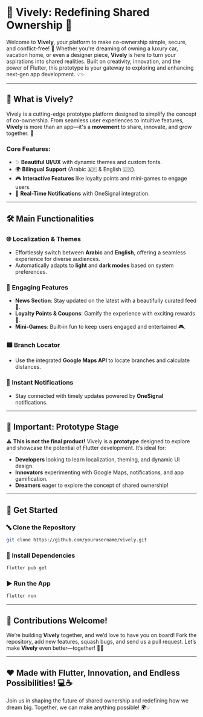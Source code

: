 # 📱 **Vively: Redefining Shared Ownership** 🚀

Welcome to **Vively**, your platform to make co-ownership simple, secure, and conflict-free! 🌟 Whether you're dreaming of owning a luxury car, vacation home, or even a designer piece, **Vively** is here to turn your aspirations into shared realities. Built on creativity, innovation, and the power of Flutter, this prototype is your gateway to exploring and enhancing next-gen app development. 💡✨  

---

## 🌟 **What is Vively?**

Vively is a cutting-edge prototype platform designed to simplify the concept of co-ownership. From seamless user experiences to intuitive features, **Vively** is more than an app—it's a **movement** to share, innovate, and grow together. 🎉  

### **Core Features**:
- ✨ **Beautiful UI/UX** with dynamic themes and custom fonts.  
- 🌍 **Bilingual Support** (Arabic 🇦🇪 & English 🇺🇸).  
- 🎮 **Interactive Features** like loyalty points and mini-games to engage users.  
- 🔔 **Real-Time Notifications** with OneSignal integration.  

---

## 🛠️ **Main Functionalities**

### 🌐 **Localization & Themes**  
- Effortlessly switch between **Arabic** and **English**, offering a seamless experience for diverse audiences.  
- Automatically adapts to **light** and **dark modes** based on system preferences.  

### 🎯 **Engaging Features**
- **News Section**: Stay updated on the latest with a beautifully curated feed 📰.  
- **Loyalty Points & Coupons**: Gamify the experience with exciting rewards 🎁.  
- **Mini-Games**: Built-in fun to keep users engaged and entertained 🎮.  

### 🟩 **Branch Locator**
- Use the integrated **Google Maps API** to locate branches and calculate distances.  

### 🔔 **Instant Notifications**
- Stay connected with timely updates powered by **OneSignal** notifications.  

---

## 🚧 **Important: Prototype Stage**  

⚠️ **This is not the final product!** Vively is a **prototype** designed to explore and showcase the potential of Flutter development. It’s ideal for:  
- **Developers** looking to learn localization, theming, and dynamic UI design.  
- **Innovators** experimenting with Google Maps, notifications, and app gamification.  
- **Dreamers** eager to explore the concept of shared ownership!  

---

## 🎉 **Get Started**

### 🔤 **Clone the Repository**

```bash
git clone https://github.com/yourusername/vively.git
```

### 🚀 **Install Dependencies**

```bash
flutter pub get
```

### ▶️ **Run the App**

```bash
flutter run
```

---

## 🤝 **Contributions Welcome!**

We’re building **Vively** together, and we’d love to have you on board! Fork the repository, add new features, squash bugs, and send us a pull request. Let’s make **Vively** even better—together! 💪✨  

---

## ❤️ **Made with Flutter, Innovation, and Endless Possibilities!** 💻☕️  

Join us in shaping the future of shared ownership and redefining how we dream big. Together, we can make anything possible! 🌍💡  
